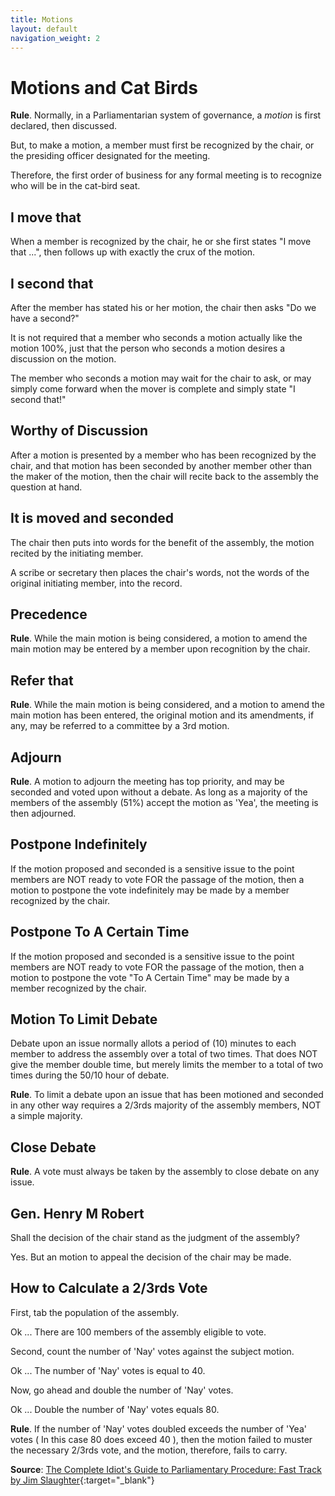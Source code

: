 ```yaml
---
title: Motions
layout: default
navigation_weight: 2
---
```

# Motions and Cat Birds

**Rule**. Normally, in a Parliamentarian system of governance, a *motion* is first declared, then discussed.

But, to make a motion, a member must first be recognized by the chair, or the presiding officer designated for the meeting.

Therefore, the first order of business for any formal meeting is to recognize who will be in the cat-bird seat.

## I move that

When a member is recognized by the chair, he or she first states "I move that ...", then follows up with exactly the crux of the motion.

## I second that

After the member has stated his or her motion, the chair then asks "Do we have a second?"

It is not required that a member who seconds a motion actually like the motion 100%, just that the person who seconds a motion desires a discussion on the motion.

The member who seconds a motion may wait for the chair to ask, or may simply come forward when the mover is complete and simply state "I second that!"

## Worthy of Discussion

After a motion is presented by a member who has been recognized by the chair, and that motion has been seconded by another member other than the maker of the motion, then the chair will recite back to the assembly the question at hand.

## It is moved and seconded

The chair then puts into words for the benefit of the assembly, the motion recited by the initiating member.

A scribe or secretary then places the chair's words, not the words of the original initiating member, into the record.

## Precedence

**Rule**. While the main motion is being considered, a motion to amend the main motion may be entered by a member upon recognition by the chair.

## Refer that

**Rule**. While the main motion is being considered, and a motion to amend the main motion has been entered, the original motion and its amendments, if any, may be referred to a committee by a 3rd motion.

## Adjourn

**Rule**. A motion to adjourn the meeting has top priority, and may be seconded and voted upon without a debate. As long as a majority of the members of the assembly (51%) accept the motion as 'Yea', the meeting is then adjourned.

## Postpone Indefinitely

If the motion proposed and seconded is a sensitive issue to the point members are NOT ready to vote FOR the passage of the motion, then a motion to postpone the vote indefinitely may be made by a member recognized by the chair.

## Postpone To A Certain Time

If the motion proposed and seconded is a sensitive issue to the point members are NOT ready to vote FOR the passage of the motion, then a motion to postpone the vote "To A Certain Time" may be made by a member recognized by the chair.

## Motion To Limit Debate

Debate upon an issue normally allots a period of (10) minutes to each member to address the assembly over a total of two times. That does NOT give the member double time, but merely limits the member to a total of two times during the 50/10 hour of debate.

**Rule**. To limit a debate upon an issue that has been motioned and seconded in any other way requires a 2/3rds majority of the assembly members, NOT a simple majority.

## Close Debate

**Rule**. A vote must always be taken by the assembly to close debate on any issue.

## Gen. Henry M Robert

Shall the decision of the chair stand as the judgment of the assembly?

Yes. But an motion to appeal the decision of the chair may be made.

## How to Calculate a 2/3rds Vote

First, tab the population of the assembly.

Ok ... There are 100 members of the assembly eligible to vote.

Second, count the number of 'Nay' votes against the subject motion.

Ok ... The number of 'Nay' votes is equal to 40.

Now, go ahead and double the number of 'Nay' votes.

Ok ... Double the number of 'Nay' votes equals 80.

**Rule**. If the number of 'Nay' votes doubled exceeds the number of 'Yea' votes ( In this case 80 does exceed 40 ), then the motion failed to muster the necessary 2/3rds vote, and the motion, therefore, fails to carry.

**Source**: [The Complete Idiot's Guide to Parliamentary Procedure: Fast Track by Jim Slaughter](https://medmj.us/HowToParliament){:target="_blank"}